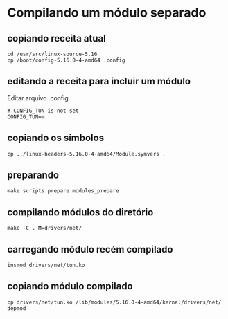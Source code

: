 # Compilando um módulo separado

## copiando receita atual
```
cd /usr/src/linux-source-5.16
cp /boot/config-5.16.0-4-amd64 .config
```
## editando a receita para incluir um módulo
Editar arquivo .config

```
# CONFIG_TUN is not set
CONFIG_TUN=m
```

## copiando os símbolos
```
cp ../linux-headers-5.16.0-4-amd64/Module.symvers .
```

## preparando
```
make scripts prepare modules_prepare
```

## compilando módulos do diretório
```
make -C . M=drivers/net/
```
## carregando módulo recém compilado

```
insmod drivers/net/tun.ko
```
## copiando módulo compilado
```
cp drivers/net/tun.ko /lib/modules/5.16.0-4-amd64/kernel/drivers/net/
depmod
```

